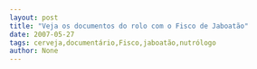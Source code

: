 ```yaml
---
layout: post
title: "Veja os documentos do rolo com o Fisco de Jaboatão"
date: 2007-05-27
tags: cerveja,documentário,Fisco,jaboatão,nutrólogo
author: None
---
```

 